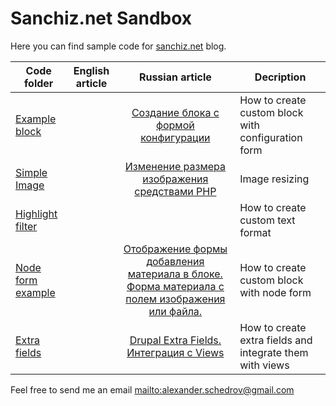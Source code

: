 Sanchiz.net Sandbox
===================

Here you can find sample code for [sanchiz.net] blog.

|Code folder|English article|Russian article|Decription|
|---|---|:-:|---|
|[Example block]||[Создание блока с формой конфигурации]|How to create custom block with configuration form|
|[Simple Image]||[Изменение размера изображения средствами PHP]|Image resizing|
|[Highlight filter]|||How to create custom text format|
|[Node form example]||[Отображение формы добавления материала в блоке. Форма материала с полем изображения или файла.]|How to create custom block with node form|
|[Extra fields]||[Drupal Extra Fields. Интеграция с Views]|How to create extra fields and integrate them with views|


Feel free to send me an email <mailto:alexander.schedrov@gmail.com>

[sanchiz.net]:http://sanchiz.net
[Highlight filter]:https://github.com/Sanchiz/sanchiz-net-sandbox/tree/master/highlight_filter
[Simple Image]:https://github.com/Sanchiz/sanchiz-net-sandbox/tree/master/simple_image
[Изменение размера изображения средствами PHP]:http://sanchiz.net/blog/resizing-images-with-php
[Example block]:https://github.com/Sanchiz/sanchiz-net-sandbox/tree/master/example_block
[Создание блока с формой конфигурации]:http://sanchiz.net/blog/block-with-form-configuration
[Node form example]:https://github.com/Sanchiz/sanchiz-net-sandbox/tree/master/node_form_example
[Отображение формы добавления материала в блоке. Форма материала с полем изображения или файла.]:http://sanchiz.net/blog/display-node-form-block
[Extra fields]:https://github.com/Sanchiz/sanchiz-net-sandbox/tree/master/amazing_extra_fields
[Drupal Extra Fields. Интеграция с Views]:http://sanchiz.net/blog/extra-fields-views